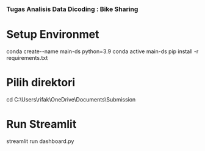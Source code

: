 ### Tugas Analisis Data Dicoding : Bike Sharing

# Setup Environmet
conda create--name main-ds python=3.9
conda active main-ds
pip install -r requirements.txt

# Pilih direktori
cd C:\Users\rifak\OneDrive\Documents\Submission

# Run Streamlit
streamlit run dashboard.py
